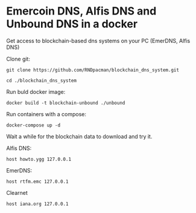 # Emercoin DNS, Alfis DNS and Unbound DNS in a docker

Get access to blockchain-based dns systems on your PC (EmerDNS, Alfis DNS)


Clone git:

```
git clone https://github.com/RNDpacman/blockchain_dns_system.git
```
```
cd ./blockchain_dns_system
```

Run buld docker image:

```
docker build -t blockchain-unbound ./unbound
```

Run containers with a compose:

```
docker-compose up -d
```

Wait a while for the blockchain data to download and try it.


Alfis DNS:
```
host howto.ygg 127.0.0.1
```
EmerDNS:
```
host rtfm.emc 127.0.0.1

```
Clearnet
```
host iana.org 127.0.0.1

```
